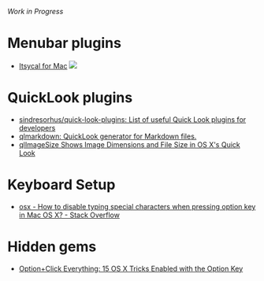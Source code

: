 _Work in Progress_

# Menubar plugins
- [Itsycal for Mac](https://www.mowglii.com/itsycal/)
![](https://www.mowglii.com/itsycal/itsycalbanner2@2x.png)

# QuickLook plugins
- [sindresorhus/quick-look-plugins: List of useful Quick Look plugins for developers](https://github.com/sindresorhus/quick-look-plugins)
- [qlmarkdown: QuickLook generator for Markdown files.](https://github.com/toland/qlmarkdown)
- [qlImageSize Shows Image Dimensions and File Size in OS X's Quick Look](http://lifehacker.com/qlimagesize-shows-image-dimensions-and-file-size-in-os-1201758538)

# Keyboard Setup
- [osx - How to disable typing special characters when pressing option key in Mac OS X? - Stack Overflow](https://stackoverflow.com/questions/11876485/how-to-disable-typing-special-characters-when-pressing-option-key-in-mac-os-x)

# Hidden gems
- [Option+Click Everything: 15 OS X Tricks Enabled with the Option Key](http://lifehacker.com/option-click-everything-15-os-x-tricks-enabled-with-th-1480673176)